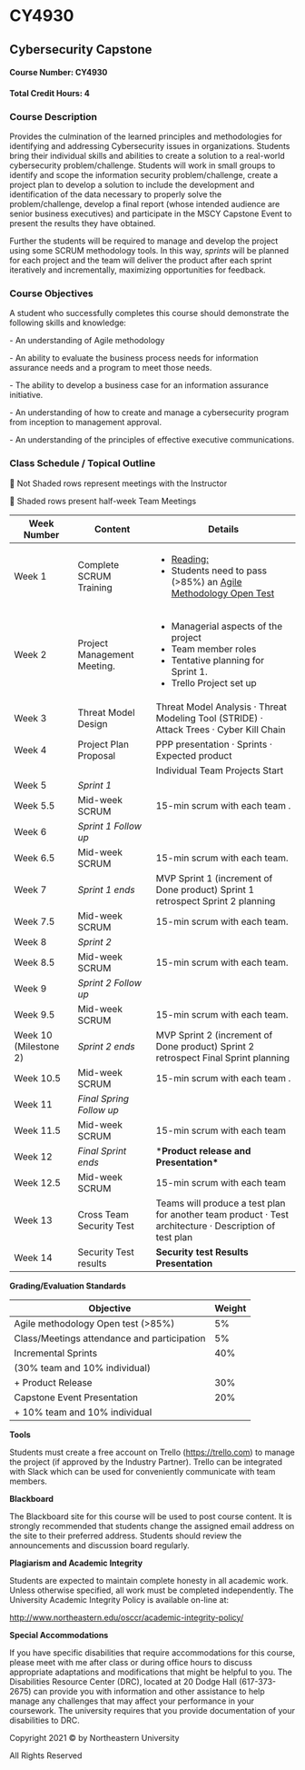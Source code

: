 # CY4930

## Cybersecurity Capstone

#### Course Number:     CY4930
#### Total Credit Hours:   4



### **Course Description**

Provides the culmination of the learned principles and methodologies for identifying and addressing Cybersecurity issues in organizations. Students bring their individual skills and abilities to create a solution to a real-world cybersecurity problem/challenge. Students will work in small groups to identify and scope the information security problem/challenge, create a project plan to develop a solution to include the development and identification of the data necessary to properly solve the problem/challenge, develop a final report (whose intended audience are senior business executives) and participate in the MSCY Capstone Event to present the results they have obtained. 

 

Further the students will be required to manage and develop the project using some SCRUM methodology tools. In this way, *sprints* will be planned for each project and the team will deliver the product after each sprint iteratively and incrementally, maximizing opportunities for feedback. 

 

### **Course Objectives**

 

A student who successfully completes this course should demonstrate the following skills and knowledge:

 

\-    An understanding of Agile methodology

\-    An ability to evaluate the business process needs for information assurance needs and a program to meet those needs.

\-    The ability to develop a business case for an information assurance initiative.

\-    An understanding of how to create and manage a cybersecurity program from inception to management approval.

\-    An understanding of the principles of effective executive communications.



### **Class Schedule / Topical Outline**

 Not Shaded rows represent meetings with the Instructor

 Shaded rows present half-week Team Meetings 

| Week Number | Content | Details | 
| ------------------------------ | ---------------------------- | ------------------------------------------------------- |
| Week 1                         | Complete SCRUM  Training     | <ul> <li>[Reading:](https://www.scrum.org/resources/scrum-guide)</li> <li> Students need  to pass (>85%) an [Agile Methodology Open Test](https://www.scrum.org/open-assessments/scrum-open)</li></ul> |
| Week 2                         | Project  Management Meeting. | <ul><li>Managerial  aspects of the project </li> <li>Team member roles </li> <li>Tentative planning for Sprint 1.</li> <li>Trello Project set up</li></ul>  |
| Week 3                         | Threat Model  Design         | Threat Model  Analysis  ·    Threat Modeling Tool (STRIDE)  ·    Attack Trees  ·    Cyber Kill Chain |
| Week 4                         | Project Plan Proposal        | PPP presentation  ·    Sprints  ·    Expected product        |
|  |                              |                               Individual Team Projects Start                        |
| Week 5                         | *Sprint 1*                   |                                                              |
| Week 5.5                       | Mid-week  SCRUM              | 15-min  scrum with each team .                               |
| Week 6                         | *Sprint 1 Follow up*         |                                                              |
| Week 6.5                       | Mid-week  SCRUM              | 15-min  scrum with each team.                                |
| Week 7                         | *Sprint 1 ends*              | MVP Sprint 1 (increment of  Done product)  Sprint 1 retrospect  Sprint 2 planning |
| Week 7.5                       | Mid-week  SCRUM              | 15-min  scrum with each team.                                |
| Week 8                         | *Sprint 2*                   |                                                              |
| Week 8.5                       | Mid-week  SCRUM              | 15-min  scrum with each team.                                |
| Week 9                         | *Sprint 2 Follow up*         |                                                              |
| Week 9.5                       | Mid-week  SCRUM              | 15-min  scrum with each team.                                |
| Week 10 (Milestone 2)          | *Sprint 2 ends*              | MVP Sprint 2 (increment of  Done product)  Sprint 2 retrospect  Final Sprint planning |
| Week 10.5                      | Mid-week  SCRUM              | 15-min  scrum with each team .                               |
| Week 11                        | *Final Spring Follow up*     |                                                              |
| Week 11.5                      | Mid-week  SCRUM              | 15-min  scrum with each team                                 |
| Week 12                        | *Final Sprint ends*          | ***Product release  and Presentation\***                     |
| Week 12.5                      | Mid-week  SCRUM              | 15-min  scrum with each team                                 |
| Week 13                        | Cross Team Security  Test    | Teams will produce a test  plan for another team product  ·    Test architecture  ·    Description of test plan |
| Week 14                        | Security Test results        | **Security test Results Presentation**                       |

 



 

 

 

 

**Grading/Evaluation Standards**

| Objective| Weight| 
| ------ | --------|
| Agile methodology Open test (>85%)  |           5% |
| Class/Meetings attendance and participation  |     5% |
| Incremental Sprints     |                   40% |
| (30% team and 10% individual) |              |
| + Product Release   |                        30% |
| Capstone Event Presentation    |   20% | 
| + 10% team and 10% individual |    |



**Tools**

Students must create a free account on Trello (https://trello.com) to manage the project (if approved by the Industry Partner). Trello can be integrated with Slack which can be used for conveniently communicate with team members.

**Blackboard**

The Blackboard site for this course will be used to post course content. It is strongly recommended that students change the assigned email address on the site to their preferred address. Students should review the announcements and discussion board regularly.

**Plagiarism and Academic Integrity**

Students are expected to maintain complete honesty in all academic work. Unless otherwise specified, all work must be completed independently. The University Academic Integrity Policy is available on-line at:

http://www.northeastern.edu/osccr/academic-integrity-policy/

**Special Accommodations**

If you have specific disabilities that require accommodations for this course, please meet with me after class or during office hours to discuss appropriate adaptations and modifications that might be helpful to you. The Disabilities Resource Center (DRC), located at 20 Dodge Hall (617-373-2675) can provide you with information and other assistance to help manage any challenges that may affect your performance in your coursework. The university requires that you provide documentation of your disabilities to DRC.

Copyright 2021 © by Northeastern University

All Rights Reserved
